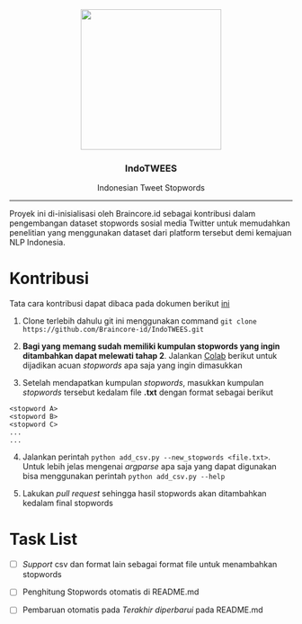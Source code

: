 <div align="center">
  <img src="https://user-images.githubusercontent.com/86970816/196216768-3e8c22b8-f674-4740-a4ce-a33a595e300a.png" width="250" height="250">
  <h3 align="center">IndoTWEES</h3>
  <p align="center">
    Indonesian Tweet Stopwords
  </p>
</div>

<hr>

Proyek ini di-inisialisasi oleh Braincore.id sebagai kontribusi dalam pengembangan dataset stopwords sosial media Twitter untuk memudahkan penelitian yang menggunakan dataset dari platform tersebut demi kemajuan NLP Indonesia.

# Kontribusi
Tata cara kontribusi dapat dibaca pada dokumen berikut [ini](https://t.co/5amYqcBHO9)

1. Clone terlebih dahulu git ini menggunakan command `git clone https://github.com/Braincore-id/IndoTWEES.git`

2. **Bagi yang memang sudah memiliki kumpulan stopwords yang ingin ditambahkan dapat melewati tahap 2**. Jalankan [Colab](https://colab.research.google.com/drive/13hWqc5Ltrv4f6dmtqAIZhtJbviDgD81u?usp=sharing) berikut untuk dijadikan acuan *stopwords* apa saja yang ingin dimasukkan

3. Setelah mendapatkan kumpulan *stopwords*, masukkan kumpulan *stopwords* tersebut kedalam file **.txt** dengan format sebagai berikut
```
<stopword A>
<stopword B>
<stopword C>
...
...

```
4. Jalankan perintah `python add_csv.py --new_stopwords <file.txt>`. Untuk lebih jelas mengenai *argparse* apa saja yang dapat digunakan bisa menggunakan perintah `python add_csv.py --help`

5. Lakukan *pull request* sehingga hasil stopwords akan ditambahkan kedalam final stopwords


# Task List
- [ ] *Support* csv dan format lain sebagai format file untuk menambahkan stopwords
- [ ] Penghitung Stopwords otomatis di README.md
- [ ] Pembaruan otomatis pada *Terakhir diperbarui* pada README.md

